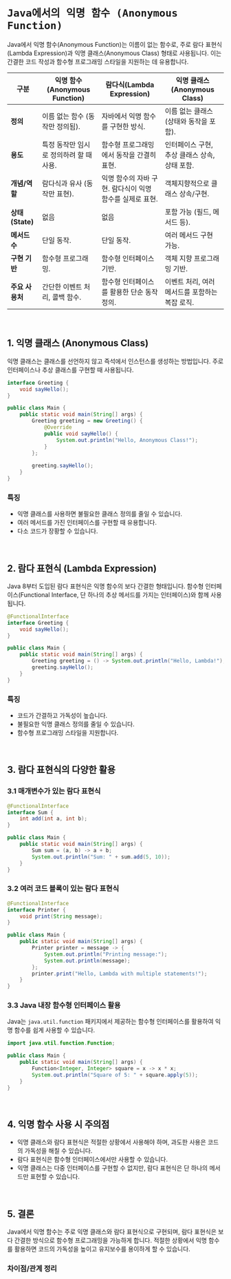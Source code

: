 # `Java에서의 익명 함수 (Anonymous Function)`

Java에서 익명 함수(Anonymous Function)는 이름이 없는 함수로, 주로 람다 표현식(Lambda Expression)과 익명 클래스(Anonymous Class) 형태로 사용됩니다. 이는 간결한 코드 작성과 함수형 프로그래밍 스타일을 지원하는 데 유용합니다.


| **구분** | **익명 함수(Anonymous Function)** | **람다식(Lambda Expression)** | **익명 클래스(Anonymous Class)** |
| --- | --- | --- | --- |
| **정의** | 이름 없는 함수 (동작만 정의됨). | 자바에서 익명 함수를 구현한 방식. | 이름 없는 클래스 (상태와 동작을 포함). |
| **용도** | 특정 동작만 임시로 정의하려 할 때 사용. | 함수형 프로그래밍에서 동작을 간결히 표현. | 인터페이스 구현, 추상 클래스 상속, 상태 포함. |
| **개념/역할** | 람다식과 유사 (동작만 표현). | 익명 함수의 자바 구현. 람다식이 익명 함수를 실제로 표현. | 객체지향적으로 클래스 상속/구현. |
| **상태(State)** | 없음 | 없음 | 포함 가능 (필드, 메서드 등). |
| **메서드 수** | 단일 동작. | 단일 동작. | 여러 메서드 구현 가능. |
| **구현 기반** | 함수형 프로그래밍. | 함수형 인터페이스 기반. | 객체 지향 프로그래밍 기반. |
| **주요 사용처** | 간단한 이벤트 처리, 콜백 함수. | 함수형 인터페이스를 활용한 단순 동작 정의. | 이벤트 처리, 여러 메서드를 포함하는 복잡 로직. |

<br>

## 1. 익명 클래스 (Anonymous Class)

익명 클래스는 클래스를 선언하지 않고 즉석에서 인스턴스를 생성하는 방법입니다. 주로 인터페이스나 추상 클래스를 구현할 때 사용됩니다.

```java
interface Greeting {
    void sayHello();
}

public class Main {
    public static void main(String[] args) {
        Greeting greeting = new Greeting() {
            @Override
            public void sayHello() {
                System.out.println("Hello, Anonymous Class!");
            }
        };
        
        greeting.sayHello();
    }
}
```

### 특징
- 익명 클래스를 사용하면 불필요한 클래스 정의를 줄일 수 있습니다.
- 여러 메서드를 가진 인터페이스를 구현할 때 유용합니다.
- 다소 코드가 장황할 수 있습니다.

<br>

## 2. 람다 표현식 (Lambda Expression)

Java 8부터 도입된 람다 표현식은 익명 함수의 보다 간결한 형태입니다. 함수형 인터페이스(Functional Interface, 단 하나의 추상 메서드를 가지는 인터페이스)와 함께 사용됩니다.

```java
@FunctionalInterface
interface Greeting {
    void sayHello();
}

public class Main {
    public static void main(String[] args) {
        Greeting greeting = () -> System.out.println("Hello, Lambda!");
        greeting.sayHello();
    }
}
```

### 특징
- 코드가 간결하고 가독성이 높습니다.
- 불필요한 익명 클래스 정의를 줄일 수 있습니다.
- 함수형 프로그래밍 스타일을 지원합니다.

<br>

## 3. 람다 표현식의 다양한 활용

### 3.1 매개변수가 있는 람다 표현식
```java
@FunctionalInterface
interface Sum {
    int add(int a, int b);
}

public class Main {
    public static void main(String[] args) {
        Sum sum = (a, b) -> a + b;
        System.out.println("Sum: " + sum.add(5, 10));
    }
}
```

### 3.2 여러 코드 블록이 있는 람다 표현식
```java
@FunctionalInterface
interface Printer {
    void print(String message);
}

public class Main {
    public static void main(String[] args) {
        Printer printer = message -> {
            System.out.println("Printing message:");
            System.out.println(message);
        };
        printer.print("Hello, Lambda with multiple statements!");
    }
}
```

### 3.3 Java 내장 함수형 인터페이스 활용
Java는 `java.util.function` 패키지에서 제공하는 함수형 인터페이스를 활용하여 익명 함수를 쉽게 사용할 수 있습니다.

```java
import java.util.function.Function;

public class Main {
    public static void main(String[] args) {
        Function<Integer, Integer> square = x -> x * x;
        System.out.println("Square of 5: " + square.apply(5));
    }
}
```

<br>

## 4. 익명 함수 사용 시 주의점
- 익명 클래스와 람다 표현식은 적절한 상황에서 사용해야 하며, 과도한 사용은 코드의 가독성을 해칠 수 있습니다.
- 람다 표현식은 함수형 인터페이스에서만 사용할 수 있습니다.
- 익명 클래스는 다중 인터페이스를 구현할 수 없지만, 람다 표현식은 단 하나의 메서드만 표현할 수 있습니다.

<br>

## 5. 결론
Java에서 익명 함수는 주로 익명 클래스와 람다 표현식으로 구현되며, 람다 표현식은 보다 간결한 방식으로 함수형 프로그래밍을 가능하게 합니다. 적절한 상황에서 익명 함수를 활용하면 코드의 가독성을 높이고 유지보수를 용이하게 할 수 있습니다.

### 차이점/관계 정리


